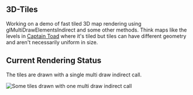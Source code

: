 3D-Tiles
---
Working on a demo of fast tiled 3D map rendering using glMultiDrawElementsIndirect and some other methods.
Think maps like the levels in [Captain Toad](https://www.youtube.com/watch?v=m91qkP5ZaN8) where it's tiled but
tiles can have different geometry and aren't necessarily uniform in size.

Current Rendering Status
---
The tiles are drawn with a single multi draw indirect call.

![Some tiles drawn with one multi draw indirect call](http://i.imgur.com/tie04Bq.png)

